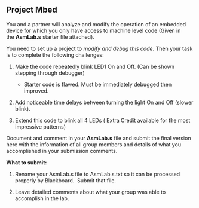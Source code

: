 ## Project Mbed

You and a partner will analyze and modify the operation of an embedded
device for which you only have access to machine level code (Given in
the **AsmLab.s** starter file attached).  

You need to set up a project to *modify and debug this code*. Then your
task is to complete the following challenges:

1.  Make the code repeatedly blink LED1 On and Off. (Can be shown
    stepping through debugger)

    -   Starter code is flawed. Must be immediately debugged then
        improved.

2.  Add noticeable time delays between turning the light On and Off
    (slower blink).

3.  Extend this code to blink all 4 LEDs ( Extra Credit available for
    the most impressive patterns)

Document and comment in your **AsmLab.s** file and submit the final
version here with the information of all group members and details of
what you accomplished in your submission comments.

**What to submit:**

1. Rename your AsmLab.s file to AsmLab.s.txt so it can be processed
properly by Blackboard.  Submit that file.

2. Leave detailed comments about what your group was able to accomplish
in the lab.
